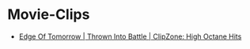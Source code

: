 # Movie-Clips
- [Edge Of Tomorrow | Thrown Into Battle | ClipZone: High Octane Hits](https://youtu.be/kzj8p61RmVc)
